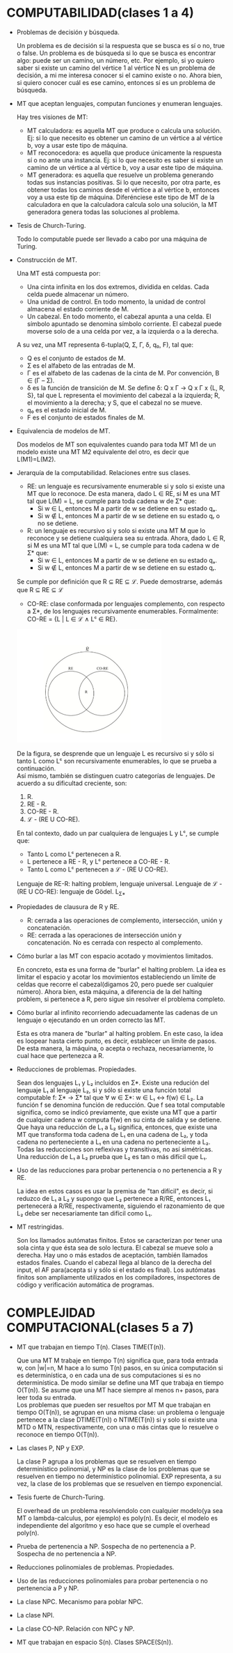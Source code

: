 # COMPUTABILIDAD(clases 1 a 4)

* Problemas de decisión y búsqueda.

    Un problema es de decisión si la respuesta que se busca es sí o no, true o false. Un problema es de búsqueda si lo que se busca es encontrar algo: puede ser un camino, un número, etc. Por ejemplo, si yo quiero saber si existe un camino del vértice 1 al vértice N es un problema de decisión, a mi me interesa conocer si el camino existe o no. Ahora bien, si quiero conocer cuál es ese camino, entonces sí es un problema de búsqueda.

* MT que aceptan lenguajes, computan funciones y enumeran lenguajes.

    Hay tres visiones de MT:

    + MT calculadora: es aquella MT que produce o calcula una solución. Ej: si lo que necesito es obtener un camino de un vértice a al vértice b, voy a usar este tipo de máquina. 
    + MT reconocedora: es aquella que produce únicamente la respuesta sí o no ante una instancia. Ej: si lo que necesito es saber si existe un camino de un vértice a al vértice b, voy a usar este tipo de máquina.
    + MT generadora: es aquella que resuelve un problema generando todas sus instancias positivas. Si lo que necesito, por otra parte, es obtener todas los caminos desde el vértice a al vértice b, entonces voy a usa este tip de máquina. Diferénciese este tipo de MT de la calculadora en que la calculadora calcula solo una solución, la MT generadora genera todas las soluciones al problema.

* Tesis de Church-Turing.

    Todo lo computable puede ser llevado a cabo por una máquina de Turing.

* Construcción de MT.

    Una MT está compuesta por:
    + Una cinta infinita en los dos extremos, dividida en celdas. Cada celda puede almacenar un número.
    + Una unidad de control. En todo momento, la unidad de control almacena el estado corriente de M.
    + Un cabezal. En todo momento, el cabezal apunta a una celda. El símbolo apuntado se denomina símbolo corriente. El cabezal puede moverse solo de a una celda por vez, a la izquierda o a la derecha.

    A su vez, una MT representa 6-tupla(Q, Ʃ, Γ, δ, q₀, F), tal que:
    + Q es el conjunto de estados de M.
    + Ʃ es el alfabeto de las entradas de M.
    + Γ es el alfabeto de las cadenas de la cinta de M. Por convención, B ∈ (Γ – Ʃ).
    + δ es la función de transición de M. Se define δ: Q x Γ → Q x Γ x {L, R, S}, tal que L representa el movimiento del cabezal a la izquierda; R, el movimiento a la derecha; y S, que el cabezal no se mueve.
    + q₀ es el estado inicial de M.
    + F es el conjunto de estados finales de M.

* Equivalencia de modelos de MT.

    Dos modelos de MT son equivalentes cuando para toda MT M1 de un modelo existe una MT M2 equivalente del otro, es decir que L(M1)=L(M2).

* Jerarquía de la computabilidad. Relaciones entre sus clases.

    + RE: un lenguaje es recursivamente enumerable si y solo si existe una MT que lo reconoce. De esta manera, dado L ∈ RE, si M es una MT tal que L(M) = L, se cumple para toda cadena w de Ʃ* que:
        - Si w ∈ L, entonces M a partir de w se detiene en su estado qₐ.
        - Si w ∉ L, entonces M a partir de w se detiene en su estado qᵣ o no se detiene.
    + R: un lenguaje es recursivo si y solo si existe una MT M que lo reconoce y se detiene cualquiera sea su entrada. Ahora, dado L ∈ R, si M es una MT tal que L(M) = L, se cumple para toda cadena w de Ʃ* que:
        - Si w ∈ L, entonces M a partir de w se detiene en su estado qₐ.
        - Si w ∉ L, entonces M a partir de w se detiene en su estado qᵣ.

    Se cumple por definición que R ⊆ RE ⊆ ℒ. Puede demostrarse, además que R ⊆ RE ⊆ ℒ
    + CO-RE: clase conformada por lenguajes complemento, con respecto a Ʃ*, de los lenguajes recursivamente enumerables. Formalmente: CO-RE = {L | L ∈ ℒ ∧ Lᶜ ∈ RE}.

    ![jerarquia_lenguajes](img/jerarquia_lenguajes.png)

    De la figura, se desprende que un lenguaje L es recursivo si y sólo si tanto L como Lᶜ son recursivamente enumerables, lo que se prueba a continuación.  
    Así mismo, también se distinguen cuatro categorías de lenguajes. De acuerdo a su dificultad creciente, son:

    1. R.
    2. RE - R.
    3. CO-RE - R.
    4. ℒ - (RE U CO-RE).

    En tal contexto, dado un par cualquiera de lenguajes L y Lᶜ, se cumple que:

    + Tanto L como Lᶜ pertenecen a R.
    + L pertenece a RE - R, y Lᶜ pertenece a CO-RE - R.
    + Tanto L como Lᶜ pertenecen a ℒ - (RE U CO-RE).

    Lenguaje de RE-R: halting problem, lenguaje universal.
    Lenguaje de ℒ - (RE U CO-RE): lenguaje de Gödel. L<sub>Ʃ*</sub>

* Propiedades de clausura de R y RE.

    + R: cerrada a las operaciones de complemento, intersección, unión y concatenación.
    + RE: cerrada a las operaciones de intersección unión y concatenación. No es cerrada con respecto al complemento.

* Cómo burlar a las MT con espacio acotado y movimientos limitados.

    En concreto, esta es una forma de "burlar" el halting problem. La idea es limitar el espacio y acotar los movimientos estableciendo un límite de celdas que recorre el cabezal(digamos 20, pero puede ser cualquier número). Ahora bien, esta máquina, a diferencia de la del halting problem, si pertenece a R, pero sigue sin resolver el problema completo. 

* Cómo burlar al infinito recorriendo adecuadamente las cadenas de un lenguaje o ejecutando en un orden correcto las MT.

    Esta es otra manera de "burlar" al halting problem. En este caso, la idea es loopear hasta cierto punto, es decir, establecer un límite de pasos. De esta manera, la máquina, o acepta o rechaza, necesariamente, lo cual hace que pertenezca a R.

* Reducciones de problemas. Propiedades.

    Sean dos lenguajes L₁ y L₂ incluídos en Ʃ*. Existe una redución del lenguaje L₁ al lenguaje L₂, si y sólo si existe una función total computable f: Ʃ* → Ʃ* tal que ∀ w ∈ Ʃ*: w ∈ L₁ ↔ f(w) ∈ L₂. La función f se denomina función de reducción. Que f sea total computable significa, como se indicó previamente, que existe una MT que a partir de cualquier cadena w computa f(w) en su cinta de salida y se detiene. Que haya una reducción de L₁ a L₂ significa, entonces, que existe una MT que transforma toda cadena de L₁ en una cadena de L₂, y toda cadena no perteneciente a L₁ en una cadena no perteneciente a L₂. Todas las reducciones son reflexivas y transitivas, no así simétricas. Una reducción de L₁ a L₂ prueba que L₂ es tan o más difícil que L₁.

* Uso de las reducciones para probar pertenencia o no pertenencia a R y RE.

    La idea en estos casos es usar la premisa de "tan difícil", es decir, si reduzco de L₁ a L₂ y supongo que L₂ pertenece a R/RE, entonces L₁ pertenecerá a R/RE, respectivamente, siguiendo el razonamiento de que L₂ debe ser necesariamente tan difícil como L₁.

* MT restringidas.

    Son los llamados autómatas finitos. Estos se caracterizan por tener una sola cinta y que ésta sea de solo lectura. El cabezal se mueve solo a derecha. Hay uno o más estados de aceptación, también llamados estados finales. Cuando el cabezal llega al blanco de la derecha del input, el AF para(acepta si y sólo si el estado es final). Los autómatas finitos son ampliamente utilizados en los compiladores, inspectores de código y verificación automática de programas.
    
# COMPLEJIDAD COMPUTACIONAL(clases 5 a 7)

* MT que trabajan en tiempo T(n). Clases TIME(T(n)).

    Que una MT M trabaje en tiempo T(n) significa que, para toda entrada w, con |w|=n, M hace a lo sumo T(n) pasos, en su única computación si es determinística, o en cada una de sus computaciones si es no determinística. De modo similar se define una MT que trabaja en tiempo O(T(n)). Se asume que una MT hace siempre al menos n+ pasos, para leer toda su entrada.  
    Los problemas que pueden ser resueltos por MT M que trabajan en tiempo O(T(n)), se agrupan en una misma clase: un problema o lenguaje pertenece a la clase DTIME(T(n)) o NTIME(T(n)) si y solo si existe una MTD o MTN, respectivamente, con una o más cintas que lo resuelve o reconoce en tiempo O(T(n)).

* Las clases P, NP y EXP.

    La clase P agrupa a los problemas que se resuelven en tiempo determinístico polinomial, y NP es la clase de los problemas que se resuelven en tiempo no determinístico polinomial. EXP representa, a su vez, la clase de los problemas que se resuelven en tiempo exponencial.

* Tesis fuerte de Church-Turing.

    El overhead de un problema resolviendolo con cualquier modelo(ya sea MT o lambda-calculus, por ejemplo) es poly(n). Es decir, el modelo es independiente del algoritmo y eso hace que se cumple el overhead poly(n).

* Prueba de pertenencia a NP. Sospecha de no pertenencia a P. Sospecha de no pertenencia a NP.
* Reducciones polinomiales de problemas. Propiedades.
* Uso de las reducciones polinomiales para probar pertenencia o no pertenencia a P y NP.
* La clase NPC. Mecanismo para poblar NPC.
* La clase NPI.
* La clase CO-NP. Relación con NPC y NP.
* MT que trabajan en espacio S(n). Clases SPACE(S(n)).